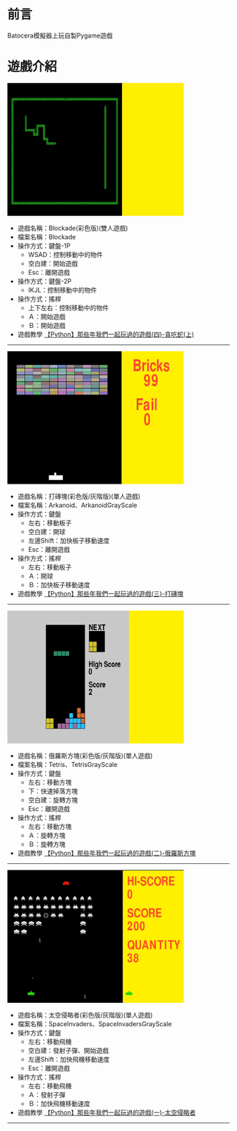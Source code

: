# 前言
Batocera模擬器上玩自製Pygame遊戲

# 遊戲介紹
![alt Blockade](https://github.com/channel2007/BatoceraPygame/blob/master/images/Blockade-image.png "Blockade")
* 遊戲名稱：Blockade(彩色版)(雙人遊戲)
* 檔案名稱：Blockade
* 操作方式：鍵盤-1P
  * WSAD：控制移動中的物件
  * 空白建：開始遊戲
  * Esc：離開遊戲
* 操作方式：鍵盤-2P
  * IKJL：控制移動中的物件
* 操作方式：搖桿
  * 上下左右：控制移動中的物件
  * Ａ：開始遊戲
  * Ｂ：開始遊戲
* 遊戲教學
[【Python】那些年我們一起玩過的遊戲(四)-貪吃蛇(上)](https://uupgrade.medium.com/python-%E9%82%A3%E4%BA%9B%E5%B9%B4%E6%88%91%E5%80%91%E4%B8%80%E8%B5%B7%E7%8E%A9%E9%81%8E%E7%9A%84%E9%81%8A%E6%88%B2-%E5%9B%9B-%E8%B2%AA%E5%90%83%E8%9B%87-%E4%B8%8A-6e5e9b978b31)
___
![alt 打磚塊](https://github.com/channel2007/BatoceraPygame/blob/master/images/Arkanoid-image.png "打磚塊")
* 遊戲名稱：打磚塊(彩色版/灰階版)(單人遊戲)
* 檔案名稱：Arkanoid、ArkanoidGrayScale
* 操作方式：鍵盤
  * 左右：移動板子
  * 空白建：開球
  * 左邊Shift：加快板子移動速度
  * Esc：離開遊戲
* 操作方式：搖桿
  * 左右：移動板子
  * Ａ：開球
  * Ｂ：加快板子移動速度
* 遊戲教學
[【Python】那些年我們一起玩過的遊戲(三)-打磚塊](https://uupgrade.medium.com/python-%E9%82%A3%E4%BA%9B%E5%B9%B4%E6%88%91%E5%80%91%E4%B8%80%E8%B5%B7%E7%8E%A9%E9%81%8E%E7%9A%84%E9%81%8A%E6%88%B2-%E4%B8%89-%E6%89%93%E7%A3%9A%E5%A1%8A-d89b648896ca)
___
![alt 俄羅斯方塊](https://github.com/channel2007/BatoceraPygame/blob/master/images/Tetris-image.png "俄羅斯方塊")
* 遊戲名稱：俄羅斯方塊(彩色版/灰階版)(單人遊戲)
* 檔案名稱：Tetris、TetrisGrayScale
* 操作方式：鍵盤
  * 左右：移動方塊
  * 下：快速掉落方塊
  * 空白建：旋轉方塊
  * Esc：離開遊戲
* 操作方式：搖桿
  * 左右：移動方塊
  * Ａ：旋轉方塊
  * Ｂ：旋轉方塊
* 遊戲教學
[【Python】那些年我們一起玩過的遊戲(二)-俄羅斯方塊](https://uupgrade.medium.com/python-%E9%82%A3%E4%BA%9B%E5%B9%B4%E6%88%91%E5%80%91%E4%B8%80%E8%B5%B7%E7%8E%A9%E9%81%8E%E7%9A%84%E9%81%8A%E6%88%B2-%E4%BA%8C-%E4%BF%84%E7%BE%85%E6%96%AF%E6%96%B9%E5%A1%8A-2250e08b72a6)
___
![alt 太空侵略者](https://github.com/channel2007/BatoceraPygame/blob/master/images/SpaceInvaders-image.png "太空侵略者")
* 遊戲名稱：太空侵略者(彩色版/灰階版)(單人遊戲)
* 檔案名稱：SpaceInvaders、SpaceInvadersGrayScale
* 操作方式：鍵盤
  * 左右：移動飛機
  * 空白建：發射子彈、開始遊戲
  * 左邊Shift：加快飛機移動速度
  * Esc：離開遊戲
* 操作方式：搖桿
  * 左右：移動飛機
  * Ａ：發射子彈
  * Ｂ：加快飛機移動速度
* 遊戲教學
[【Python】那些年我們一起玩過的遊戲(一)-太空侵略者](https://uupgrade.medium.com/python-%E9%82%A3%E4%BA%9B%E5%B9%B4%E6%88%91%E5%80%91%E4%B8%80%E8%B5%B7%E7%8E%A9%E9%81%8E%E7%9A%84%E9%81%8A%E6%88%B2-%E5%A4%AA%E7%A9%BA%E4%BE%B5%E7%95%A5%E8%80%85-bee698403ef0)
___




